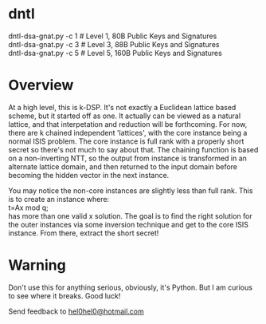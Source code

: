 # dntl

dntl-dsa-gnat.py -c 1 # Level 1, 80B Public Keys and Signatures\
dntl-dsa-gnat.py -c 3 # Level 3, 88B Public Keys and Signatures\
dntl-dsa-gnat.py -c 5 # Level 5, 160B Public Keys and Signatures

# Overview

At a high level, this is k-DSP. It's not exactly a Euclidean lattice based scheme, but it started off as one. It actually can be viewed as a natural lattice, and that interpetation and reduction will be forthcoming. For now, there are k chained independent 'lattices', with the core instance being a normal ISIS problem. The core instance is full rank with a properly short secret so there's not much to say about that. The chaining function is based on a non-inverting NTT, so the output from instance is transformed in an alternate lattice domain, and then returned to the input domain before becoming the hidden vector in the next instance. 

You may notice the non-core instances are slightly less than full rank. This is to create an instance where:\
	t=Ax mod q;\
has more than one valid x solution. The goal is to find the right solution for the outer instances via some inversion technique and get to the core ISIS instance. From there, extract the short secret!

# Warning
Don't use this for anything serious, obviously, it's Python. But I am curious to see where it breaks. Good luck!



Send feedback to hel0hel0@hotmail.com
